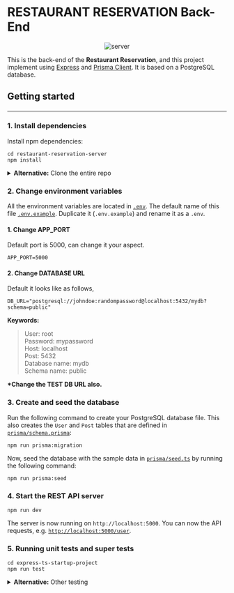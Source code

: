 # RESTAURANT RESERVATION Back-End

<p align="center">
<img alt="server" src="https://lh3.googleusercontent.com/alRCZzgFIPxBymApTfimThvWi70SASNCEW1X6cALJM08no-XZTUDouSDsx540AJbqmqaFukhNQ3z30aghrd5BPdF-YDuWTtpfEmpQDjE7jfRZ_s86FbkmOa3abYK_KO7hA9xUAjN=w2400">
</p>

This is the back-end of the **Restaurant Reservation**, and this project implement using [Express](https://expressjs.com/)
and [Prisma Client](https://www.prisma.io/docs/concepts/components/prisma-client). It is based on a PostgreSQL database.

## Getting started <hr>

### 1. Install dependencies

Install npm dependencies:

```
cd restaurant-reservation-server
npm install
```

<details><summary><strong>Alternative:</strong> Clone the entire repo</summary>

Clone this repository:

```
git clone https://github.com/shevanfernando/restaurant-reservation.git
```

Install npm dependencies:

```
cd restaurant-reservation/restaurant-reservation-server
npm install
```

</details>

### 2. Change environment variables

All the environment variables are located in [`.env`](.env). The default name of this
file [`.env.example`](.env.example). Duplicate it (`.env.example`) and rename it as a `.env`.

#### 1. Change APP_PORT

Default port is 5000, can change it your aspect.

```
APP_PORT=5000
```

#### 2. Change DATABASE URL

Default it looks like as follows,

```
DB_URL="postgresql://johndoe:randompassword@localhost:5432/mydb?schema=public"
```

**Keywords:**

> User: root\
> Password: mypassword\
> Host: localhost\
> Post: 5432\
> Database name: mydb\
> Schema name: public

**\*Change the TEST DB URL also.**

### 3. Create and seed the database

Run the following command to create your PostgreSQL database file. This also creates the `User` and `Post` tables that
are defined in [`prisma/schema.prisma`](./prisma/schema.prisma):

```
npm run prisma:migration
```

Now, seed the database with the sample data in [`prisma/seed.ts`](prisma/seed.ts) by running the following command:

```
npm run prisma:seed
```

### 4. Start the REST API server

```
npm run dev
```

The server is now running on `http://localhost:5000`. You can now the API requests,
e.g. [`http://localhost:5000/user`](http://localhost:5000/user).

### 5. Running unit tests and super tests

```
cd express-ts-startup-project
npm run test
```

<details><summary><strong>Alternative:</strong> Other testing</summary>

Watch all test:

```
cd express-ts-startup-project
npm run test:watch
```

Check test coverage:

```
cd express-ts-startup-project
npm itest:coverage
```

</details>
